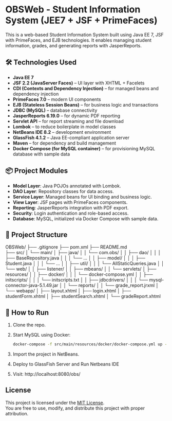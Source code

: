 # OBSWeb - Student Information System (JEE7 + JSF + PrimeFaces)

This is a web-based Student Information System built using Java EE 7, JSF with PrimeFaces, and EJB technologies. It enables managing student information, grades, and generating reports with JasperReports.

## 🛠 Technologies Used

- **Java EE 7**
- **JSF 2.2 (JavaServer Faces)** – UI layer with XHTML + Facelets
- **CDI (Contexts and Dependency Injection)** – for managed beans and dependency injection
- **PrimeFaces 7.0** – modern UI components
- **EJB (Stateless Session Beans)** – for business logic and transactions
- **JDBC (MySQL)** – database connectivity
- **JasperReports 6.19.0** – for dynamic PDF reporting
- **Servlet API** – for report streaming and file download
- **Lombok** – to reduce boilerplate in model classes
- **NetBeans IDE 8.2** – development environment
- **GlassFish 4.1.2** – Java EE-compliant application server
- **Maven** – for dependency and build management
- **Docker Compose (for MySQL container)** – for provisioning MySQL database with sample data


## 📦 Project Modules

- **Model Layer**: Java POJOs annotated with Lombok.
- **DAO Layer**: Repository classes for data access.
- **Service Layer**: Managed beans for UI binding and business logic.
- **View Layer**: JSF pages with PrimeFaces components.
- **Reporting**: JasperReports integration with PDF export.
- **Security**: Login authentication and role-based access.
- **Database**: MySQL, initialized via Docker Compose with sample data.

## 📂 Project Structure

OBSWeb/
├── .gitignore
├── pom.xml
├── README.md              
├── src/
│   └── main/
│       ├── java/
│       │   └── com.obs/
│       │       ├── dao/
│       │       │   ├── BaseRepository.java
│       │       │   └── ...
│       │       ├── model/
│       │       │   ├── Student.java
│       │       │   └── ...
│       │       ├── util/
│       │       │   └── AllStaticQueries.java
│       │       └── web/
│       │           ├── listener/
│       │           ├── mbeans/
│       │           └── servlets/
│       ├── resources/
│       │   ├── docker/
│       │   │   └── docker-compose.yml
│       │   ├── initscripts/
│       │   │   └── initscripts.txt
│       │   ├── jdbcdrivers/
│       │   │   └── mysql-connector-java-5.1.49.jar
│       │   └── reports/
│       │       └── grade_report.jrxml
│       └── webapp/
│           ├── layout.xhtml
│           ├── login.xhtml
│           ├── studentForm.xhtml
│           ├── studentSearch.xhtml
│           └── gradeReport.xhtml

## 🚀 How to Run

1. Clone the repo.
2. Start MySQL using Docker:  
   ```bash
   docker-compose -f src/main/resources/docker/docker-compose.yml up -d
   
3. Import the project in NetBeans.

4. Deploy to GlassFish Server and Run Netbeans IDE

5. Visit: http://localhost:8080/obs/

## License

This project is licensed under the [MIT License](./LICENSE).  
You are free to use, modify, and distribute this project with proper attribution.

